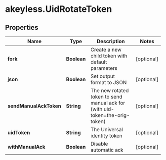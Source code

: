 # akeyless.UidRotateToken

## Properties

Name | Type | Description | Notes
------------ | ------------- | ------------- | -------------
**fork** | **Boolean** | Create a new child token with default parameters | [optional] 
**json** | **Boolean** | Set output format to JSON | [optional] 
**sendManualAckToken** | **String** | The new rotated token to send manual ack for (with uid-token&#x3D;the-orig-token) | [optional] 
**uidToken** | **String** | The Universal identity token | [optional] 
**withManualAck** | **Boolean** | Disable automatic ack | [optional] 


